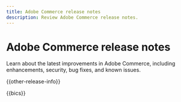 ```yaml
---
title: Adobe Commerce release notes
description: Review Adobe Commerce release notes.
---
```


# Adobe Commerce release notes

Learn about the latest improvements in Adobe Commerce, including enhancements, security, bug fixes, and known issues.

{{other-release-info}}

{{bics}}
